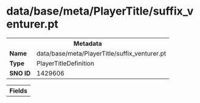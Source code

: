 <h1>data/base/meta/PlayerTitle/suffix_venturer.pt</h1><table><tr><th colspan="100%">Metadata</th></tr><tr><td><b>Name</b></td><td>data/base/meta/PlayerTitle/suffix_venturer.pt</td></tr><tr><td><b>Type</b></td><td>PlayerTitleDefinition</td></tr><tr><td><b>SNO ID</b></td><td>1429606</td></tr></table>

<table><tr><th colspan="100%">Fields</th></tr></table>

